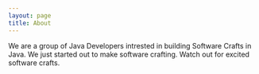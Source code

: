 ```yaml
---
layout: page
title: About
---
```


<p class="message">
  We are a group of Java Developers intrested in building Software Crafts in Java.
  We just started out to make software crafting. Watch out for excited software crafts.
</p>